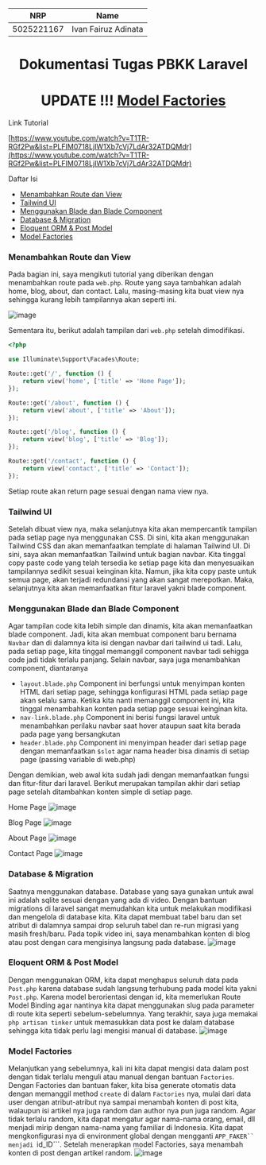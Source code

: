 <div align=center>

|    NRP     |      Name      |
| :--------: | :------------: |
| 5025221167 | Ivan Fairuz Adinata |

# Dokumentasi Tugas PBKK Laravel
# UPDATE !!! [Model Factories](#model-factories)

</div>

Link Tutorial

[https://www.youtube.com/watch?v=T1TR-RGf2Pw&list=PLFIM0718LjIW1Xb7cVj7LdAr32ATDQMdr](https://www.youtube.com/watch?v=T1TR-RGf2Pw&list=PLFIM0718LjIW1Xb7cVj7LdAr32ATDQMdr)

Daftar Isi
- [Menambahkan Route dan View](#menambahkan-route-dan-view)
- [Tailwind UI](#tailwind-ui)
- [Menggunakan Blade dan Blade Component](#menggunakan-blade-dan-blade-component)
- [Database & Migration](#database-&-migration)
- [Eloquent ORM & Post Model](#eloquent-orm-&-post-model)
- [Model Factories](#model-factories)

### Menambahkan Route dan View
Pada bagian ini, saya mengikuti tutorial yang diberikan dengan menambahkan route pada ```web.php```. Route yang saya tambahkan adalah home, blog, about, dan contact. Lalu, masing-masing kita buat view nya sehingga kurang lebih tampilannya akan seperti ini.

![image](https://drive.google.com/uc?export=download&id=1-wyqEpL64e9CdCgdIg-_cXvc2vEM3QNa)

Sementara itu, berikut adalah tampilan dari ```web.php``` setelah dimodifikasi.

```php 
<?php

use Illuminate\Support\Facades\Route;

Route::get('/', function () {
    return view('home', ['title' => 'Home Page']);
});

Route::get('/about', function () {
    return view('about', ['title' => 'About']); 
});

Route::get('/blog', function () {
    return view('blog', ['title' => 'Blog']);
});

Route::get('/contact', function () {
    return view('contact', ['title' => 'Contact']);
});
```

Setiap route akan return page sesuai dengan nama view nya.

### Tailwind UI
Setelah dibuat view nya, maka selanjutnya kita akan mempercantik tampilan pada setiap page nya menggunakan CSS. Di sini, kita akan menggunakan Tailwind CSS dan akan memanfaatkan template di halaman Tailwind UI. Di sini, saya akan memanfaatkan Tailwind untuk bagian navbar. Kita tinggal copy paste code yang telah tersedia ke setiap page kita dan menyesuaikan tampilannya sedikit sesuai keinginan kita. Namun, jika kita copy paste untuk semua page, akan terjadi redundansi yang akan sangat merepotkan. Maka, selanjutnya kita akan memanfaatkan fitur laravel yakni blade component.

### Menggunakan Blade dan Blade Component
Agar tampilan code kita lebih simple dan dinamis, kita akan memanfaatkan blade component. Jadi, kita akan membuat component baru bernama ```Navbar``` dan di dalamnya kita isi dengan navbar dari tailwind ui tadi. Lalu, pada setiap page, kita tinggal memanggil component navbar tadi sehigga code jadi tidak terlalu panjang. Selain navbar, saya juga menambahkan component, diantaranya
- ```layout.blade.php``` Component ini berfungsi untuk menyimpan konten HTML dari setiap page, sehingga konfigurasi HTML pada setiap page akan selalu sama. Ketika kita nanti memanggil component ini, kita tinggal menambahkan konten pada setiap page sesuai keinginan kita.
- ```nav-link.blade.php``` Component ini berisi fungsi laravel untuk menambahkan perilaku navbar saat hover ataupun saat kita berada pada page yang bersangkutan
- ```header.blade.php``` Component ini menyimpan header dari setiap page dengan memanfaatkan ```$slot``` agar nama header bisa dinamis di setiap page (passing variable di web.php)

Dengan demikian, web awal kita sudah jadi dengan memanfaatkan fungsi dan fitur-fitur dari laravel. Berikut merupakan tampilan akhir dari setiap page setelah ditambahkan konten simple di setiap page.

Home Page
![image](https://drive.google.com/uc?export=download&id=11SDI3_cuUYWE1Ie8ZtZcKEzLjXgr9F3h)

Blog Page
![image](https://drive.google.com/uc?export=download&id=1M34tjEjrcA5ZLe-WjGNXi-Kl_TDt2qwE)

About Page
![image](https://drive.google.com/uc?export=download&id=1Hs7Wr_5cRFrkpnz4e1_kSAk08p7oTrK5)

Contact Page
![image](https://drive.google.com/uc?export=download&id=1fT69sAqlI6_MSOEclUZ2gNq2Rp3V0ILQ)

### Database & Migration
Saatnya menggunakan database. Database yang saya gunakan untuk awal ini adalah sqlite sesuai dengan yang ada di video. Dengan bantuan migrations di laravel sangat memudahkan kita untuk melakukan modifikasi dan mengelola di database kita. Kita dapat membuat tabel baru dan set atribut di dalamnya sampai drop seluruh tabel dan re-run migrasi yang masih fresh/baru. Pada topik video ini, saya menambahkan konten di blog atau post dengan cara mengisinya langsung pada database.
![image](https://drive.google.com/uc?export=download&id=1BlRNI3uwISjNzX2vgBrhpX-V2abOcjNj)

### Eloquent ORM & Post Model
Dengan menggunakan ORM, kita dapat menghapus seluruh data pada ```Post.php``` karena database sudah langsung terhubung pada model kita yakni ```Post.php```. Karena model berorientasi dengan id, kita memerlukan Route Model Binding agar nantinya kita dapat menggunakan slug pada parameter di route kita seperti sebelum-sebelumnya. Yang terakhir, saya juga memakai ```php artisan tinker``` untuk memasukkan data post ke dalam database sehingga kita tidak perlu lagi mengisi manual di database.
![image](https://drive.google.com/uc?export=download&id=1WItItAJ6e4tFCoyN7SMhshmALRoalN2R)

### Model Factories
Melanjutkan yang sebelumnya, kali ini kita dapat mengisi data dalam post dengan tidak terlalu menguli atau manual dengan bantuan ```Factories```. Dengan Factories dan bantuan faker, kita bisa generate otomatis data dengan memanggil method ```create``` di dalam ```Factories``` nya, mulai dari data user dengan atribut-atribut nya sampai menambah konten di post kita, walaupun isi artikel nya juga random dan author nya pun juga random. Agar tidak terlalu random, kita dapat mengatur agar nama-nama orang, email, dll menjadi mirip dengan nama-nama yang familiar di Indonesia. Kita dapat mengkonfigurasi nya di environment global dengan mengganti ```APP_FAKER`` menjadi ```id_ID```. Setelah menerapkan model Factories, saya menambah konten di post dengan artikel random.
![image](https://drive.google.com/uc?export=download&id=1HK_QbwDyKHn_eUH95oDhF-vS-mKERpqU)
